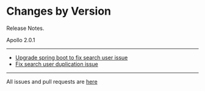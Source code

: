 Changes by Version
==================
Release Notes.

Apollo 2.0.1

------------------
* [Upgrade spring boot to fix search user issue](https://github.com/apolloconfig/apollo/pull/4366)
* [Fix search user duplication issue](https://github.com/apolloconfig/apollo/pull/4371)
------------------
All issues and pull requests are [here](https://github.com/apolloconfig/apollo/milestone/12?closed=1)
